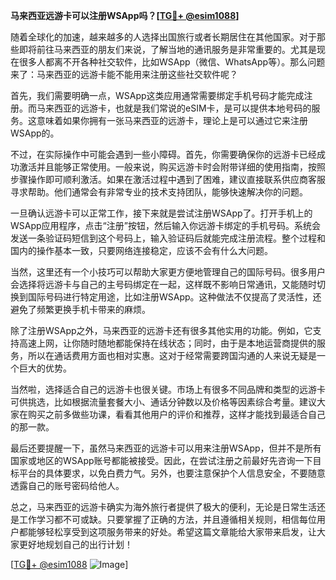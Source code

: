 **马来西亚远游卡可以注册WSApp吗？[[TG💪+ @esim1088](https://t.me/s/esim1088)]**

随着全球化的加速，越来越多的人选择出国旅行或者长期居住在其他国家。对于那些即将前往马来西亚的朋友们来说，了解当地的通讯服务是非常重要的。尤其是现在很多人都离不开各种社交软件，比如WSApp（微信、WhatsApp等）。那么问题来了：马来西亚的远游卡能不能用来注册这些社交软件呢？

首先，我们需要明确一点，WSApp这类应用通常需要绑定手机号码才能完成注册。而马来西亚的远游卡，也就是我们常说的eSIM卡，是可以提供本地号码的服务。这意味着如果你拥有一张马来西亚的远游卡，理论上是可以通过它来注册WSApp的。

不过，在实际操作中可能会遇到一些小障碍。首先，你需要确保你的远游卡已经成功激活并且能够正常使用。一般来说，购买远游卡时会附带详细的使用指南，按照步骤操作即可顺利激活。如果在激活过程中遇到了困难，建议直接联系供应商客服寻求帮助。他们通常会有非常专业的技术支持团队，能够快速解决你的问题。

一旦确认远游卡可以正常工作，接下来就是尝试注册WSApp了。打开手机上的WSApp应用程序，点击“注册”按钮，然后输入你远游卡绑定的手机号码。系统会发送一条验证码短信到这个号码上，输入验证码后就能完成注册流程。整个过程和国内的操作基本一致，只要网络连接稳定，应该不会有什么大问题。

当然，这里还有一个小技巧可以帮助大家更方便地管理自己的国际号码。很多用户会选择将远游卡与自己的主号码绑定在一起，这样既不影响日常通讯，又能随时切换到国际号码进行特定用途，比如注册WSApp。这种做法不仅提高了灵活性，还避免了频繁更换手机卡带来的麻烦。

除了注册WSApp之外，马来西亚的远游卡还有很多其他实用的功能。例如，它支持高速上网，让你随时随地都能保持在线状态；同时，由于是本地运营商提供的服务，所以在通话费用方面也相对实惠。这对于经常需要跨国沟通的人来说无疑是一个巨大的优势。

当然啦，选择适合自己的远游卡也很关键。市场上有很多不同品牌和类型的远游卡可供挑选，比如根据流量套餐大小、通话分钟数以及价格等因素综合考量。建议大家在购买之前多做些功课，看看其他用户的评价和推荐，这样才能找到最适合自己的那一款。

最后还要提醒一下，虽然马来西亚的远游卡可以用来注册WSApp，但并不是所有国家或地区的WSApp账号都能被接受。因此，在尝试注册之前最好先咨询一下目标平台的具体要求，以免白费力气。另外，也要注意保护个人信息安全，不要随意透露自己的账号密码给他人。

总之，马来西亚的远游卡确实为海外旅行者提供了极大的便利，无论是日常生活还是工作学习都不可或缺。只要掌握了正确的方法，并且遵循相关规则，相信每位用户都能够轻松享受到这项服务带来的好处。希望这篇文章能给大家带来启发，让大家更好地规划自己的出行计划！

[[TG💪+ @esim1088](https://t.me/s/esim1088) ![Image](https://i.postimg.cc/4NQfJmqS/Snipaste-2025-05-13-00-14-12.png)]